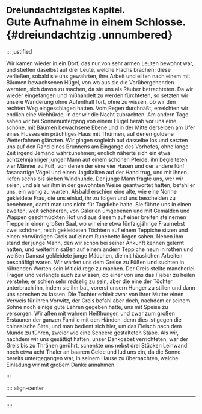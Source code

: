 # <small>Dreiundachtzigstes Kapitel.</small><br />Gute Aufnahme in einem Schlosse.{#dreiundachtzig .unnumbered}

::: justified

Wir kamen wieder in ein Dorf, das nur von sehr armen Leuten bewohnt war, und
stießen daselbst auf drei Leute, welche Flachs brachen; diese verließen, sobald
sie uns gewahrten, ihre Arbeit und eilten nach einem mit Bäumen bewachsenen
Hügel, von wo aus sie die Vorübergehenden warnten, sich davon zu machen, da sie
uns als Räuber betrachteten. Da wir wieder eingefangen und mißhandelt zu werden
fürchteten, so setzten wir unsere Wanderung ohne Aufenthalt fort, ohne zu
wissen, ob wir den rechten Weg eingeschlagen hatten. Vom Regen durchnäßt,
erreichten wir endlich eine Viehhürde, in der wir die Nacht zubrachten. Am
andern Tage sahen wir bei Sonnenuntergang von einem Hügel herab vor uns eine
schöne, mit Bäumen bewachsene Ebene und in der Mitte derselben am Ufer eines
Flusses ein prächtiges Haus mit Thürmen, auf denen goldene Wetterfahnen
glänzten. Wir gingen sogleich auf dasselbe los und setzten uns auf den Rand
eines Brunnens am Eingange des Vorhofes, ohne lange Zeit irgend Jemand
wahrzunehmen; endlich näherte sich ein etwa achtzehnjähriger junger Mann auf
einem schönen Pferde, ihn begleiteten vier Männer zu Fuß, von denen der eine
vier Hasen und der andere fünf fasanartige Vögel und einen Jagdfalken auf der
Hand trug, und mit ihnen liefen sechs bis sieben Windhunde. Der junge Mann
fragte uns, wer wir seien, und als wir ihm in der gewohnten Weise geantwortet
hatten, befahl er uns, ein wenig zu warten. Alsbald erschien eine alte, wie eine
Nonne gekleidete Frau, die uns einlud, ihr zu folgen und uns bescheiden zu
benehmen, damit man uns nicht für Tagdiebe halte. Sie führte uns in einen
zweiten, weit schöneren, von Galerien umgebenen und mit Gemälden und Wappen
geschmückten Hof und aus diesem auf einer breiten steinernen Treppe in einen
großen Saal, wo wir eine etwa fünfzigjährige Frau nebst zwei schönen, reich
gekleideten Töchtern auf einem Teppiche sitzen und einen ehrwürdigen Greis auf
einem Ruhebette liegen sahen. Neben ihm stand der junge Mann, den wir schon bei
seiner Ankunft kennen gelernt hatten, und weiterhin saßen auf einem andern
Teppiche neun in rothen und weißen Damast gekleidete junge Mädchen, die mit
häuslichen Arbeiten beschäftigt waren. Wir warfen uns dem Greise zu Füßen und
suchten in rührenden Worten sein Mitleid rege zu machen. Der Greis stellte
mancherlei Fragen und verlangte auch zu wissen, ob einer von uns das Fieber zu
heilen verstehe; er schien sehr redselig zu sein, aber die eine der Töchter
unterbrach ihn, indem sie ihn bat, vorerst unsern Hunger zu stillen und dann uns
sprechen zu lassen. Die Tochter erhielt zwar von ihrer Mutter einen Verweis für
ihren Vorwitz, der Greis befahl aber doch, nachdem er seinem Sohne noch einige
gute Lehren gegeben hatte, uns mit Speise zu versorgen. Wir aßen mit wahrem
Heißhunger, und zwar zum großen Erstaunen der ganzen Familie mit den Händen,
denn dies ist gegen die chinesische Sitte, und man bedient sich hier, um das
Fleisch nach dem Munde zu führen, zweier wie eine Scheere gestalteten Stäbe. Als
wir, nachdem wir uns gesättigt hatten, unser Dankgebet verrichteten, war der
Greis bis zu Thränen gerührt, schenkte uns nebst drei Stücken Leinwand noch etwa
acht Thaler an baarem Gelde und lud uns ein, da die Sonne bereits untergegangen
war, in seinem Hause zu übernachten, welche Einladung wir mit großem Danke
annahmen.

:::

:::: align-center
****
::::
